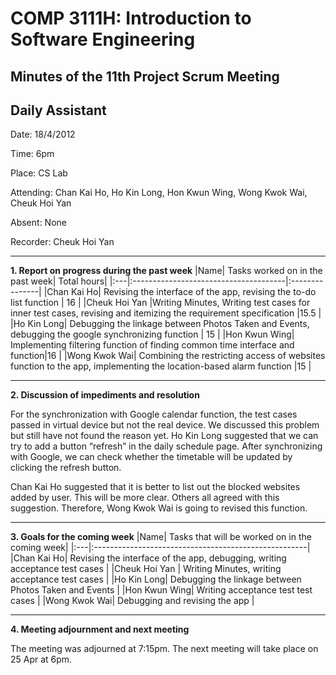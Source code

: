 # COMP 3111H: Introduction to Software Engineering #
## Minutes of the 11th Project Scrum Meeting ##
## Daily Assistant ##

Date:       18/4/2012

Time:       6pm

Place:      CS Lab

Attending:  Chan Kai Ho, Ho Kin Long, Hon Kwun Wing, Wong Kwok Wai, Cheuk Hoi Yan

Absent:   None

Recorder: Cheuk Hoi Yan



---



**1.   Report on progress during the past week**
|Name|       Tasks worked on in the past week|     Total hours|
|:---|:--------------------------------------|:---------------|
|Chan Kai Ho|  Revising the interface of the app, revising the to-do list function | 16             |
|Cheuk Hoi Yan     |Writing Minutes, Writing test cases for inner test cases, revising and itemizing the requirement specification |15.5            |
|Ho Kin Long| Debugging the linkage between Photos Taken and Events, debugging the google synchronizing function    | 15             |
|Hon Kwun Wing| Implementing filtering function of finding common time interface and function|16              |
|Wong Kwok Wai|  Combining the restricting access of websites function to the app, implementing the location-based alarm function  |15              |

---


**2.   Discussion of impediments and resolution**

For the synchronization with Google calendar function, the test cases passed in virtual device but not the real device. We discussed this problem but still have not found the reason yet. Ho Kin Long suggested that we can try to add a button “refresh” in the daily schedule page. After synchronizing with Google, we can check whether the timetable will be updated by clicking the refresh button.

Chan Kai Ho suggested that it is better to list out the blocked websites added by user. This will be more clear. Others all agreed with this suggestion. Therefore, Wong Kwok Wai is going to revised this function.



---


**3.   Goals for the coming week**
|Name|       Tasks that will be worked on in the coming week|
|:---|:-----------------------------------------------------|
|Chan Kai Ho| Revising the interface of the app, debugging, writing acceptance test cases  |
|Cheuk Hoi Yan | Writing Minutes, writing acceptance test cases       |
|Ho Kin Long|  Debugging the linkage between Photos Taken and Events   |
|Hon Kwun Wing| Writing acceptance test test cases                   |
|Wong Kwok Wai| Debugging and revising the app                       |


---


**4.   Meeting adjournment and next meeting**

The meeting was adjourned at 7:15pm. The next meeting will take place on 25 Apr at  6pm.